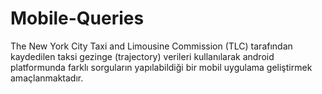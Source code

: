 # Mobile-Queries
The New York City Taxi and Limousine Commission (TLC) tarafından kaydedilen taksi gezinge (trajectory) verileri kullanılarak android platformunda farklı sorguların yapılabildiği bir mobil uygulama geliştirmek amaçlanmaktadır.
